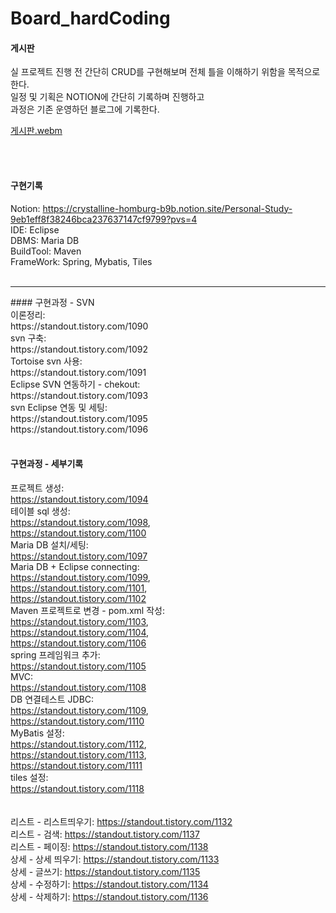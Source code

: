 # Board_hardCoding

#### 게시판<br>
실 프로젝트 진행 전 간단히 CRUD를 구현해보며 전체 틀을 이해하기 위함을 목적으로 한다.<br>
일정 및 기획은 NOTION에 간단히 기록하며 진행하고<br>
과정은 기존 운영하던 블로그에 기록한다.<br>

 [게시판.webm](https://github.com/StandOut-0/Board_hardCoding/assets/120000929/e8a04a72-29b7-4f7e-a254-678734c1de41)

<br><br>

#### 구현기록<br>
Notion: https://crystalline-homburg-b9b.notion.site/Personal-Study-9eb1eff8f38246bca237637147cf9799?pvs=4<br>
IDE: Eclipse<br>
DBMS: Maria DB<br>
BuildTool: Maven<br>
FrameWork: Spring, Mybatis, Tiles
<br><br>

<hr>
#### 구현과정 - SVN<br>
이론정리: <br>https://standout.tistory.com/1090<br>
svn 구축: <br>https://standout.tistory.com/1092<br>
Tortoise svn 사용: <br>https://standout.tistory.com/1091<br>
Eclipse SVN 연동하기 - chekout: <br>https://standout.tistory.com/1093<br>
svn Eclipse 연동 및 세팅:<br>
https://standout.tistory.com/1095<br>
https://standout.tistory.com/1096
<br><br>

#### 구현과정 - 세부기록<br>
프로젝트 생성: <br>https://standout.tistory.com/1094<br>
테이블 sql 생성: <br>https://standout.tistory.com/1098, <br>https://standout.tistory.com/1100<br>
Maria DB 설치/세팅: <br>https://standout.tistory.com/1097<br>
Maria DB + Eclipse connecting: <br>https://standout.tistory.com/1099, <br>https://standout.tistory.com/1101, <br>https://standout.tistory.com/1102<br>
Maven 프로젝트로 변경 - pom.xml 작성: <br>https://standout.tistory.com/1103, <br>https://standout.tistory.com/1104, <br>https://standout.tistory.com/1106<br>
spring 프레임워크 추가: <br>https://standout.tistory.com/1105<br>
MVC: <br>https://standout.tistory.com/1108<br>
DB 연결테스트 JDBC: <br>https://standout.tistory.com/1109, <br>https://standout.tistory.com/1110<br>
MyBatis 설정: <br>https://standout.tistory.com/1112, <br>https://standout.tistory.com/1113, <br>https://standout.tistory.com/1111<br>
tiles 설정: <br>https://standout.tistory.com/1118<br>
<br><br>
리스트 - 리스트띄우기: https://standout.tistory.com/1132<br>
리스트 - 검색: https://standout.tistory.com/1137<br>
리스트 - 페이징: https://standout.tistory.com/1138<br>
상세 - 상세 띄우기: https://standout.tistory.com/1133<br>
상세 - 글쓰기: https://standout.tistory.com/1135<br>
상세 - 수정하기: https://standout.tistory.com/1134<br>
상세 - 삭제하기: https://standout.tistory.com/1136



